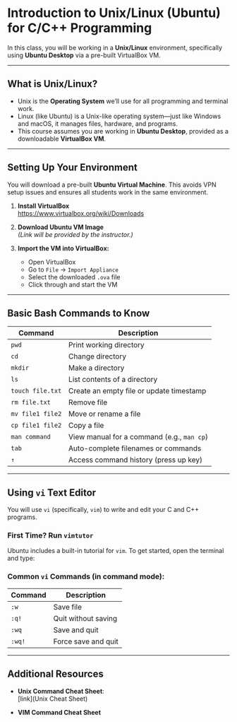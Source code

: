 # Introduction to Unix/Linux (Ubuntu) for C/C++ Programming

In this class, you will be working in a **Unix/Linux** environment, specifically using **Ubuntu Desktop** via a pre-built VirtualBox VM.

---

## What is Unix/Linux?

- Unix is the **Operating System** we’ll use for all programming and terminal work.
- Linux (like Ubuntu) is a Unix-like operating system—just like Windows and macOS, it manages files, hardware, and programs.
- This course assumes you are working in **Ubuntu Desktop**, provided as a downloadable **VirtualBox VM**.

---

## Setting Up Your Environment

You will download a pre-built **Ubuntu Virtual Machine**. This avoids VPN setup issues and ensures all students work in the same environment.

1. **Install VirtualBox**  
   https://www.virtualbox.org/wiki/Downloads

2. **Download Ubuntu VM Image**  
   *(Link will be provided by the instructor.)*

3. **Import the VM into VirtualBox:**
   - Open VirtualBox
   - Go to `File` → `Import Appliance`
   - Select the downloaded `.ova` file
   - Click through and start the VM

---

## Basic Bash Commands to Know

| Command | Description |
|--------|-------------|
| `pwd` | Print working directory |
| `cd` | Change directory |
| `mkdir` | Make a directory |
| `ls` | List contents of a directory |
| `touch file.txt` | Create an empty file or update timestamp |
| `rm file.txt` | Remove file |
| `mv file1 file2` | Move or rename a file |
| `cp file1 file2` | Copy a file |
| `man command` | View manual for a command (e.g., `man cp`) |
| `tab` | Auto-complete filenames or commands |
| `↑` | Access command history (press up key) |

---

## Using `vi` Text Editor

You will use `vi` (specifically, `vim`) to write and edit your C and C++ programs.

### First Time? Run `vimtutor`

Ubuntu includes a built-in tutorial for `vim`. To get started, open the terminal and type:


### Common `vi` Commands (in **command mode**):

| Command | Description |
|---------|-------------|
| `:w` | Save file |
| `:q!` | Quit without saving |
| `:wq` | Save and quit |
| `:wq!` | Force save and quit |

---

## Additional Resources


- **Unix Command Cheat Sheet**:  
  [link](Unix Cheat Sheet)

- **VIM Command Cheat Sheet**

